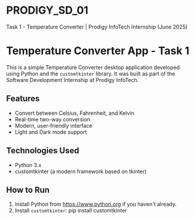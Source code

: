 # PRODIGY_SD_01
Task 1 - Temperature Converter | Prodigy InfoTech Internship (June 2025)
# Temperature Converter App - Task 1

This is a simple Temperature Converter desktop application developed using Python and the `customtkinter` library. It was built as part of the Software Development Internship at Prodigy InfoTech.

## Features

- Convert between Celsius, Fahrenheit, and Kelvin
- Real-time two-way conversion
- Modern, user-friendly interface
- Light and Dark mode support

## Technologies Used

- Python 3.x
- customtkinter (a modern framework based on tkinter)

## How to Run

1. Install Python from https://www.python.org if you haven't already.
2. Install `customtkinter`: pip install customtkinter
